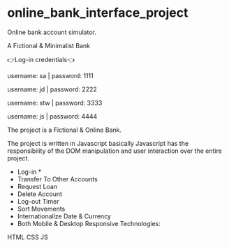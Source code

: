 # online_bank_interface_project
Online bank account simulator.

A Fictional & Minimalist Bank

👉Log-in credentials👈

username: sa | password: 1111

username: jd | password: 2222

username: stw | password: 3333

username: js | password: 4444

The project is a Fictional & Online Bank.

The project is written in Javascript basically Javascript has the responsibility of the DOM manipulation and user interaction over the entire project.


  * Log-in *
* Transfer To Other Accounts
* Request Loan
* Delete Account
* Log-out Timer
* Sort Movements
* Internationalize Date & Currency
* Both Mobile & Desktop Responsive
Technologies:

HTML
CSS
JS 
